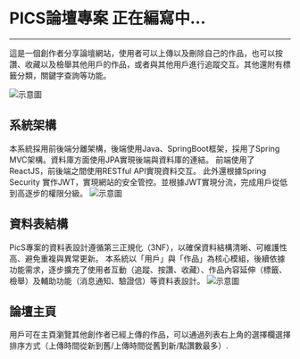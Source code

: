 # PICS論壇專案  正在編寫中...
---
這是一個創作者分享論壇網站，使用者可以上傳以及刪除自己的作品，也可以按讚、收藏以及檢舉其他用戶的作品，或者與其他用戶進行追蹤交互。其他還附有標籤分類，關鍵字查詢等功能。

![示意圖](https://github.com/ckdmirage/PicSReact/blob/main/%E5%B1%95%E7%A4%BA%E7%94%A8%E5%9C%96%E7%89%87/1.png?raw=true)

## 系統架構
本系統採用前後端分離架構，後端使用Java、SpringBoot框架，採用了Spring MVC架構。資料庫方面使用JPA實現後端與資料庫的連結。 前端使用了ReactJS，前後端之間使用RESTful API實現資料交互。
此外還根據Spring Security 實作JWT，實現網站的安全管控。並根據JWT實現分流，完成用戶從低到高逐步的權限分級。
![示意圖](https://github.com/ckdmirage/PicSReact/blob/main/%E5%B1%95%E7%A4%BA%E7%94%A8%E5%9C%96%E7%89%87/2.png?raw=true)

## 資料表結構
PicS專案的資料表設計遵循第三正規化（3NF），以確保資料結構清晰、可維護性高、避免重複與異常更新。
本系統以「用戶」與「作品」為核心模組，後續依據功能需求，逐步擴充了使用者互動（追蹤、按讚、收藏）、作品內容延伸（標籤、檢舉）及輔助功能（消息通知、驗證信）等資料表設計。
![示意圖](https://github.com/ckdmirage/PicSReact/blob/main/%E5%B1%95%E7%A4%BA%E7%94%A8%E5%9C%96%E7%89%87/3.png?raw=true)

## 論壇主頁
用戶可在主頁瀏覽其他創作者已經上傳的作品，可以通過列表右上角的選擇欄選擇排序方式（上傳時間從新到舊/上傳時間從舊到新/點讚數最多）.



